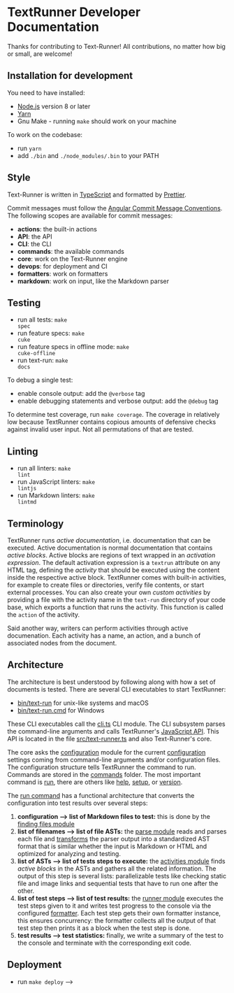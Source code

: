 # TextRunner Developer Documentation

Thanks for contributing to Text-Runner!
All contributions, no matter how big or small, are welcome!

## Installation for development

You need to have installed:

- [Node.js](https://nodejs.org) version 8 or later
- [Yarn](https://yarnpkg.com)
- Gnu Make - running `make` should work on your machine

To work on the codebase:

- run `yarn`
- add `./bin` and `./node_modules/.bin` to your PATH

## Style

Text-Runner is written in [TypeScript](https://www.typescriptlang.org)
and formatted by [Prettier](https://prettier.io).

Commit messages must follow the
[Angular Commit Message Conventions](https://github.com/angular/angular.js/blob/master/DEVELOPERS.md#-git-commit-guidelines).
The following scopes are available for commit messages:

- **actions**: the built-in actions
- **API**: the API
- **CLI**: the CLI
- **commands**: the available commands
- **core**: work on the Text-Runner engine
- **devops**: for deployment and CI
- **formatters**: work on formatters
- **markdown**: work on input, like the Markdown parser

## Testing

- run all tests: <code textrun="verify-make-command">make spec</code>
- run feature specs: <code textrun="verify-make-command">make cuke</code>
- run feature specs in offline mode: <code>make cuke-offline</code>
- run text-run: <code textrun="verify-make-command">make docs</code>

To debug a single test:

- enable console output: add the `@verbose` tag
- enable debugging statements and verbose output: add the `@debug` tag

To determine test coverage, run <code textrun="verify-make-command">make coverage</code>.
The coverage in relatively low because TextRunner contains copious amounts of
defensive checks against invalid user input.
Not all permutations of that are tested.

## Linting

- run all linters: <code textrun="verify-make-command">make lint</code>
- run JavaScript linters: <code textrun="verify-make-command">make lintjs</code>
- run Markdown linters: <code textrun="verify-make-command">make lintmd</code>

## Terminology

TextRunner runs _active documentation_, i.e. documentation that can be executed.
Active documentation is normal documentation
that contains _active blocks_.
Active blocks are regions of text wrapped in an _activation expression_.
The default activation expression is a `textrun` attribute on any HTML tag,
defining the _activity_ that should be executed using the content inside the
respective active block.
TextRunner comes with built-in activities,
for example to create files or directories, verify file contents,
or start external processes.
You can also create your own _custom activities_
by providing a file with the activity name in the `text-run` directory
of your code base, which exports a function that runs the activity.
This function is called the `action` of the activity.

Said another way, writers can perform activities through active documenation.
Each activity has a name, an action, and a bunch of associated nodes from the document.

## Architecture

The architecture is best understood by following along
with how a set of documents is tested.
There are several CLI executables to start TextRunner:

- [bin/text-run](bin/text-run) for unix-like systems and macOS
- [bin/text-run.cmd](bin/text-run.cmd) for Windows

These CLI executables call the [cli.ts](src/cli/cli.ts) CLI module.
The CLI subsystem parses the command-line arguments
and calls TextRunner's [JavaScript API](src/text-runner.ts).
This API is located in the file [src/text-runner.ts](src/text-runner.ts)
and also Text-Runner's core.

The core asks the [configuration](src/configuration)
module for the current [configuration](src/configuration/configuration.ts)
settings coming from command-line arguments and/or configuration files.
The configuration structure tells TextRunner the command to run.
Commands are stored in the [commands](src/commands) folder.
The most important command is [run](src/commands/run.ts),
there are others like [help](src/commands/help.ts),
[setup](src/commands/setup.ts), or [version](src/commands/version.ts).

The [run command](src/commands/run.ts) has a functional architecture
that converts the configuration into test results over several steps:

1. **configuration --> list of Markdown files to test:**
   this is done by the [finding files module](src/finding-files)
1. **list of filenames --> list of file ASTs:**
   the [parse module](src/parsers) reads and parses each file
   and [transforms](src/parsers/markdown/standardize-ast)
   the parser output into a standardized AST format
   that is similar whether the input is Markdown or HTML
   and optimized for analyzing and testing.
1. **list of ASTs --> list of tests steps to execute:**
   the [activities module](src/activity-list)
   finds _active blocks_ in the ASTs and gathers all the related information.
   The output of this step is several lists:
   parallelizable tests like checking static file and image links
   and sequential tests that have to run one after the other.
1. **list of test steps --> list of test results:**
   the [runner module](src/runners) executes the test steps given to it
   and writes test progress to the console
   via the configured [formatter](src/formatters).
   Each test step gets their own formatter instance,
   this ensures concurrency:
   the formatter collects all the output of that test step
   then prints it as a block when the test step is done.
1. **test results --> test statistics:**
   finally, we write a summary of the test to the console
   and terminate with the corresponding exit code.

## Deployment

- run <code textrun="verify-make-command">make deploy</code> -->

<!-- - update the version in [package.json](package.json) in a branch and ship it
- create a new release on Github
- run <code textrun="verify-make-command">make deploy</code> -->
